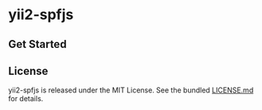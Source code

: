 # yii2-spfjs

## Get Started

## License

yii2-spfjs is released under the MIT License. See the bundled [LICENSE.md](LICENSE.md)
for details.